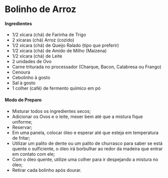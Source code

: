 # Bolinho de Arroz

#### Ingredientes

- 1/2 xícara (chá) de Farinha de Trigo
- 2 xícaras (chá) Arroz (cozido)
- 1/2 xícara (chá) de Queijo Ralado (tipo que preferir)
- 1/2 xícara (chá) de Amido de Milho (Maizena)
- 1/2 xícara (chá) de Leite
- 2 unidades de Ovo
- Carne triturada no processador (Charque, Bacon, Calabresa ou Frango)
- Cenoura
- Cebolinho à gosto
- Sal à gosto
- 1 colher (café) de fermento químico em pó

#### Modo de Preparo

- Misturar todos os ingredientes secos;
- Adicionar os Ovos e o leite, mexer bem até que a mistura fique uniforme;
- Reservar;
- Em uma panela, colocar óleo e esperar até que esteja em temperatura de fritar;
- Utilizar um palito de dente ou um palito de churrasco para saber se está quente o sulficiente, o óleo irá borbulhar ao redor da madeira que entrar em contato com ele;
- Com o óleo quente, utilize uma colher para ir despejando a mistura no óleo;
- Retirar cada bolinho após dourar.
